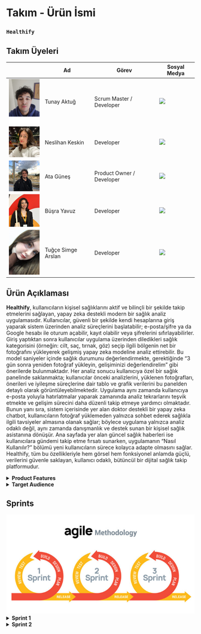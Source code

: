 # **Takım - Ürün İsmi**

  ### **`Healthify`**



## **Takım Üyeleri**

|  | Ad | Görev | Sosyal Medya |
|--|------|-------|---------|
| <img src="frontend/images/team1.jpg" width="100"/> | Tunay Aktuğ | Scrum Master / Developer | <a href="https://www.linkedin.com/in/tunay-a-2b94b9250/" target="_blank"><img src="https://cdn-icons-png.flaticon.com/512/174/174857.png" width="30"/></a> |
| <img src="frontend/images/team2.jpg" width="100"/> | Neslihan Keskin | Developer | <a href="https://www.linkedin.com/in/neslihan-keskin/" target="_blank"><img src="https://cdn-icons-png.flaticon.com/512/174/174857.png" width="30"/></a> |
| <img src="frontend/images/team5.jpg" width="100"/> | Ata Güneş | Product Owner / Developer | <a href="https://www.linkedin.com/in/atag%C3%BCne%C5%9F/" target="_blank"><img src="https://cdn-icons-png.flaticon.com/512/174/174857.png" width="30"/></a> |
| <img src="frontend/images/team4.jpg" width="100"/> | Büşra Yavuz | Developer | <a href="https://www.linkedin.com/in/0busrayavuz/" target="_blank"><img src="https://cdn-icons-png.flaticon.com/512/174/174857.png" width="30"/></a> |
| <img src="frontend/images/team3.jpg" width="100"/> | Tuğçe Simge Arslan | Developer | <a href="https://www.linkedin.com/in/tu%C4%9F%C3%A7e-simge-arslan-b8741a232/" target="_blank"><img src="https://cdn-icons-png.flaticon.com/512/174/174857.png" width="30"/></a> |



## **Ürün Açıklaması**

**Healthify**, kullanıcıların kişisel sağlıklarını aktif ve bilinçli bir şekilde takip etmelerini sağlayan, yapay zeka destekli modern bir sağlık analiz uygulamasıdır. Kullanıcılar, güvenli bir şekilde kendi hesaplarına giriş yaparak sistem üzerinden analiz süreçlerini başlatabilir; e-posta/şifre ya da Google hesabı ile oturum açabilir, kayıt olabilir veya şifrelerini sıfırlayabilirler. Giriş yaptıktan sonra kullanıcılar uygulama üzerinden diledikleri sağlık kategorisini (örneğin: cilt, saç, tırnak, göz) seçip ilgili bölgenin net bir fotoğrafını yükleyerek gelişmiş yapay zeka modeline analiz ettirebilir. Bu model saniyeler içinde sağlık durumunu değerlendirmekte, gerektiğinde “3 gün sonra yeniden fotoğraf yükleyin, gelişiminizi değerlendirelim” gibi önerilerde bulunmaktadır. Her analiz sonucu kullanıcıya özel bir sağlık panelinde saklanmakta; kullanıcılar önceki analizlerini, yüklenen fotoğrafları, önerileri ve iyileşme süreçlerine dair tablo ve grafik verilerini bu panelden detaylı olarak görüntüleyebilmektedir. Uygulama aynı zamanda kullanıcıya e-posta yoluyla hatırlatmalar yaparak zamanında analiz tekrarlarını teşvik etmekte ve gelişim sürecini daha düzenli takip etmeye yardımcı olmaktadır. Bunun yanı sıra, sistem içerisinde yer alan doktor destekli bir yapay zeka chatbot, kullanıcıların fotoğraf yüklemeden yalnızca sohbet ederek sağlıkla ilgili tavsiyeler almasına olanak sağlar; böylece uygulama yalnızca analiz odaklı değil, aynı zamanda danışmanlık ve destek sunan bir kişisel sağlık asistanına dönüşür. Ana sayfada yer alan güncel sağlık haberleri ise kullanıcılara gündemi takip etme fırsatı sunarken, uygulamanın “Nasıl Kullanılır?” bölümü yeni kullanıcıların sürece kolayca adapte olmasını sağlar. Healthify, tüm bu özellikleriyle hem görsel hem fonksiyonel anlamda güçlü, verilerini güvenle saklayan, kullanıcı odaklı, bütüncül bir dijital sağlık takip platformudur.


<details>
<summary><strong>Product Features</strong></summary>
  
---

### 1. Giriş ve Kayıt Sayfası (Login & Register)

- **Kullanıcı Girişi:** Kullanıcılar uygulamaya e-posta ve şifre ile veya Google hesabı üzerinden kolayca giriş yapabilir.  
- **Kayıt Olma & Şifre Yenileme:** Hesabı olmayan kullanıcılar yeni üyelik oluşturabilir, mevcut kullanıcılar ise şifrelerini unuttuklarında sıfırlama işlemi gerçekleştirebilir.  
- **Kullanıcı Güvenliği:** Giriş ve kayıt süreçleri güvenli kimlik doğrulama adımları ile desteklenmektedir.  



### 2. Ana Sayfa ve Genel Arayüz

- **Kullanıcı Dostu Tasarım:** Minimal ve sade arayüz, kullanıcıların uygulamayı rahatlıkla kullanmasını sağlar.  
- **Yapay Zeka Destekli Bilgilendirme:** Kullanıcılara analiz sonuçlarına göre öneriler ve bilgilendirmeler sunulur (örneğin: "3 gün sonra tekrar analiz yap").  
- **Sağlık Haberleri:** Ana sayfada sürekli güncellenen tıbbi içerikler ve sağlık haberleri kullanıcılarla paylaşılır.  



### 3. Sağlık Analizi Süreci

- **Kategori Seçimi:** Kullanıcılar analiz ettirmek istedikleri bölgeyi (Cilt, Göz, Saç, Tırnak vb.) seçerek süreci başlatır.  
- **Fotoğraf Yükleme:** Seçilen bölgeye ait net bir fotoğraf sisteme yüklenir.  
- **Yapay Zeka Analizi:** Yüklenen görsel gelişmiş yapay zeka modeli tarafından anında analiz edilir ve kullanıcıya özel sonuç sunulur.  
- **Analiz Sonuçları:** Geri bildirimler, gelişim önerileri ve tekrar analiz zamanları kullanıcıya iletilir.  



### 4. Kişisel Sağlık Takip Paneli

- **Geçmiş Kayıtlar:** Kullanıcıların yüklediği tüm fotoğraflar, analiz sonuçları ve sistemin önerileri veritabanına kaydedilir.  
- **İyileşme Grafikleri:** Kullanıcının sağlık gelişimi tablo ve grafiklerle takip edilebilir.  
- **Zaman Tabanlı Takip:** Yapay zeka, örneğin “3 gün sonra tekrar yükleyin” diyerek sağlık takibini aktif tutar.  



### 5. Doktor Chatbot (AI Sağlık Danışmanı)

- **Metin Tabanlı Danışmanlık:** Kullanıcılar fotoğraf yüklemeden, sağlık hakkında merak ettiklerini doktora sorar gibi chatbot’a yazabilir.  
- **Akıllı Yanıtlar:** Chatbot, tıbbi bilgilerle donatılmıştır ve yönlendirici, tavsiye verici mesajlar sunar.  
- **Süreç Desteği:** Kullanıcı, sadece yazışarak semptom takibi yapabilir.  



### 6. Hatırlatıcı ve Bildirim Sistemi

- **E-Posta Bildirimleri:** “3 gün geçti, tekrar analiz yapın” gibi hatırlatmalar sistem tarafından otomatik olarak gönderilir.  
- **Takvimle Entegrasyon:** Kullanıcıya özel analiz takvimi oluşturulabilir.  



### 7. İstatistik ve Gelişim Görselleştirme

- **Grafiksel Sunum:** Tüm analiz sonuçları kullanıcıya grafiklerle gösterilir.  
- **Karşılaştırma:** Eski ve yeni analiz sonuçları arasında iyileşme ya da kötüleşme durumu görsel olarak kıyaslanabilir.  
- **İyileşme Takibi:** Gelişim çizelgeleri ile uzun vadeli sağlık durumları izlenebilir.  



### 8. Profil Sayfası

- **Kullanıcı Bilgileri:** Ad, e-posta, profil fotoğrafı gibi bilgiler düzenlenebilir.  
- **Geçmiş Erişimi:** Kullanıcı geçmiş analizlerine buradan ulaşabilir.  
- **Kişisel Ayarlar:** Tema, dil ve diğer tercih ayarları bu sayfa üzerinden yapılabilir.  



### 9. Gizlilik ve Güvenlik

- **Veri Koruma:** Tüm görseller, analizler ve sohbet içerikleri yalnızca kullanıcıya özel olarak saklanır.  
- **Şifreli Saklama:** Veriler güvenli ve şifrelenmiş bir veritabanında tutulur.  
- **Gizlilik Politikası:** Kullanıcı verileri hiçbir şekilde üçüncü taraflarla paylaşılmaz.  

---
</details>


<details>
<summary><strong>Target Audience</strong></summary>

---

**Healthify** uygulaması, geniş bir kullanıcı kitlesine hitap eden çok yönlü bir sağlık platformudur. Yaş, meslek ve sağlık ihtiyacına göre farklı kullanıcı profillerine özel faydalar sunar:

### Sağlık Takibi Yapan Bireyler (Health-Conscious Individuals)

- **Rutin Kontrol Kullanıcıları:** Cilt, saç, tırnak gibi yüzeysel rahatsızlıklarını düzenli olarak takip etmek isteyenler.
- **İyileşme Süreci Gözlemleyicileri:** Belirli bir sağlık problemi sonrası gelişimini adım adım izlemek isteyen kullanıcılar.
- **Yaşlılar veya Kronik Rahatsızlığı Olanlar:** Kontrol süreçlerini görselleştirmek ve aileleriyle/uzmanlarla paylaşmak isteyen bireyler.



### Profesyoneller ve Yoğun Çalışanlar

- **Zamanı Kısıtlı Bireyler:** Sağlık takibini hızlı, verimli ve görsel olarak izlemek isteyen çalışan kesim.
- **Dijital Sağlık Asistanına İhtiyaç Duyanlar:** Doktor chatbot özelliği sayesinde hızlı tavsiye almak isteyen, hastaneye gitmeye zaman bulamayan kullanıcılar.


### Aileler

- **Çocuk Sağlığı Takibi:** Ebeveynler çocuklarının sağlık gelişimini fotoğraf analizleriyle izleyebilir.
- **Toplu Takip:** Aile bireylerinin analiz geçmişleri tek bir cihazdan kontrol edilebilir.



### Kendi Sağlığını Yönetenler (Self-Trackers)

- **Veriye Dayalı Yaşayanlar:** Sağlık verilerini analiz eden, gelişim sürecini grafiklerle görmek isteyen bilinçli kullanıcılar.
- **Proaktif Kullanıcılar:** Hastalık oluşmadan önce önlem almak isteyen bireyler.


### Teknoloji Meraklıları

- **Yapay Zeka Kullanıcıları:** Görüntü işleme ve sağlık tahmini teknolojilerine ilgi duyan teknoloji meraklıları.
- **Deneysel Kullanıcılar:** Kendi vücudunu ve sağlığını yapay zekâ ile incelemek isteyen kullanıcılar.



### Tıbbi Danışmanlığa İhtiyacı Olanlar

- **Chatbot Kullananlar:** Hızlı medikal danışmanlık isteyen, hastaneye ulaşamayan veya ön bilgi almak isteyen bireyler.
- **Tavsiye Arayanlar:** Belirli bir şikayeti olan ama henüz doktor görüşmesi ayarlamamış kişiler.



### Kişisel Gelişim ve Motivasyon Odaklılar

- **Gelişimi Görselleştirmek İsteyenler:** Sağlığındaki ilerlemeyi grafik ve tablo olarak izlemek isteyenler.
- **Hedef Belirleyiciler:** "Şu tarihte iyileşmeliyim" gibi hedef koyup, süreci ölçmek isteyenler.

---
</details>


## Sprints

<img src="frontend/images/sprints.jpg" width="600"/>

<details>
<summary><strong>Sprint 1</strong></summary>

---

<details>
<summary><strong>Uygulama Fotoğrafları</strong></summary>



### Giriş Sayfası

<img src="frontend/images/login-page-1.png" width="700"/>

---

### Kayıt Ol Sayfası

<img src="frontend/images/register-page-1.png" width="700"/>

---

### Şifre Sıfırlama Sayfası

<img src="frontend/images/sifre-sıfırlama-1.png" width="700"/>

---

### Header (Navigasyon Üst Alan)

<img src="frontend/images/header-1.png" width="700"/>

---

### Hero Section (Tanıtım Alanı)

<img src="frontend/images/hero-page-1.png" width="700"/>

---

### Sağlık Haberleri Sayfası

<img src="frontend/images/haberler-1.png" width="700"/>

---

### Nasıl Kullanılır Bölümü

<img src="frontend/images/nasıl-kullanılır-1.png" width="700"/>

---

### Kullanıcı Yorumları

<img src="frontend/images/kullanıcı-yorumları-1.png" width="700"/>

---

### Ekibimiz Sayfası

<img src="frontend/images/ekibimiz-1.png" width="700"/>

---

### İletişim ve Footer Alanı

<img src="frontend/images/iletisimegecin-footer-1.png" width="700"/>

---

### Kategori Seçim Sayfası

<img src="frontend/images/kategorisecin-1.png" width="700"/>

---

### Fotoğraf Yükleme (Göz Analizi)

<img src="frontend/images/fotografyükle-göz-1.png" width="700"/>

---

</details>

<details>
<summary><strong>Proje Yönetimi</strong></summary>

---

### Sprint Board SS

Aşağıda Sprint 1 sürecinde kullanılan proje yönetimi süreçlerine ait görseller yer almaktadır:

---

<img src="frontend/images/Sprint1_1.png" width="700"/>
<img src="frontend/images/Sprint1_3.png" width="700"/>
<img src="frontend/images/Sprint1_4.png" width="700"/>
<img src="frontend/images/Sprint1_5.png" width="700"/>
<img src="frontend/images/Sprint1_6.png" width="700"/>
<img src="frontend/images/Sprint1_7.png" width="700"/>
<img src="frontend/images/Sprint1_8.png" width="700"/>
<img src="frontend/images/Sprint1_9.png" width="700"/>
<img src="frontend/images/Sprint1_12.png" width="700"/>
<img src="frontend/images/Sprint1_13.png" width="700"/>
<img src="frontend/images/Sprint1_14.png" width="700"/>
<img src="frontend/images/Sprint1_15png.png" width="700"/>
<img src="frontend/images/Sprint1_16.png" width="700"/>
<img src="frontend/images/Sprint1_17.png" width="700"/>

---
### Daily Scrum

<img src="frontend/images/Sprint1_2.png" width="700"/>
<img src="frontend/images/Sprint1_10.png" width="700"/>
<img src="frontend/images/Sprint1_11.png" width="700"/>
<img src="frontend/images/Sprint1_18.png" width="700"/>
<img src="frontend/images/Sprint1_19.png" width="700"/>
<img src="frontend/images/Sprint1_20.png" width="700"/>
<img src="frontend/images/Sprint1_21.png" width="700"/>

---


</details>

<details>
<summary><strong>Proje Kapsamı & Hedefi</strong></summary>

---

### Proje Kapsamı

**Healthify**, kullanıcıların kişisel sağlıklarını dijital ortamda takip edebilmelerine olanak tanıyan yapay zeka destekli bir web ve mobil uygulamadır. Uygulama, sağlık verilerinin görsel analizine dayalı geri bildirimler sunarak kullanıcıların iyileşme süreçlerini takip etmelerine, öneriler almalarına ve düzenli olarak sağlık kontrollerini yapmalarına yardımcı olur. Proje aşağıdaki modülleri kapsamaktadır:

- Görsel tabanlı sağlık analizi (örneğin: cilt, göz, tırnak görüntüleri)
- Yapay zeka ile analiz sonucu üretme ve gelişim önerileri sunma
- Sağlık geçmişi kayıtları, karşılaştırmalı analiz ve grafikler
- Doktor benzeri chatbot ile metin bazlı sağlık danışmanlığı
- E-posta ile hatırlatma ve analiz zamanlama sistemi
- Kişisel sağlık takip panosu ve kullanıcı profili
- Güncel sağlık haberleri ve bilinçlendirme içerikleri

---

### Proje Hedefi

- Bireylerin kişisel sağlık takibini kolaylaştırmak ve dijitalleştirmek  
- Yapay zeka teknolojisi ile görsel analiz ve sağlık verisi değerlendirmesi yapmak  
- Kullanıcıların gelişim süreçlerini takip edebileceği görsel ve istatistiksel araçlar sunmak  
- Sağlık profesyoneline gitmeden önce ön değerlendirme yapabilecek bir chatbot sunmak  
- Kullanıcıyı zamanında analiz yapması için bilgilendirmek ve yönlendirmek  
- Sağlık farkındalığını artırmak için doğru ve güncel içerikler sunmak  
- Sağlık teknolojilerine uygun, güvenli ve erişilebilir bir çözüm geliştirmek  
- Yazılım geliştirme sürecinde **Agile/Scrum metodolojisi** ile takım içinde etkin iş birliği sağlamak

---

</details>
<details>
<summary><strong>Burndown Charts</strong></summary>

---

### Burndown Chart 1  
<img src="frontend/images/sprint1_burndown.png" width="700"/>

> **Açıklama:** Bu grafik Sprint 1 süresince tahmini iş yükü ile gerçek iş yükü arasındaki farkı görselleştirir. Takım, planlanan tempoya oldukça yakın ilerlemiş ve sprint sonunda işlerin tamamı bitirilmiştir.

---

### Burndown Chart 2  
<img src="frontend/images/sprint1_burndown2.png" width="700"/>


</details>

<details>
<summary><strong>Backlog Hesabı (Trello)</strong></summary>

---

### Healthify Projesi Trello Backlog

Aşağıdaki QR kodunu tarayarak Healthify projesine ait Trello backlog’una kolayca erişebilirsiniz.

<img src="frontend/images/healthify_qrcode.png" width="300"/>

> QR kod Trello panosuna doğrudan yönlendirir. Takım üyeleri, görevleri ve sprintleri burada takip edebilir.

</details>


<details>
<summary><strong>Sprint Notları</strong></summary>

---

### UI/UX ve Proje Organizasyonu

- UI tasarımlarında **Figma** kullanıldı.  
- Proje yönetimi için **Trello** tercih edildi.  
- Daily scrum toplantıları her gün **WhatsApp** üzerinden koordine edildi, bazı günler **Google Meet** ile gerçekleştirildi.  
- Giriş sistemi için **E-posta** yöntemi tercih edildi.  
- Uygulamanın genel teması **sade ve resmi** olarak belirlendi.  
- Tasarımlar ve uygulama dili **Türkçe** olarak kararlaştırıldı.  

---

### Sprint İçinde Tamamlanması Beklenen Puan

Toplamda: **250 Puan**  
Tamamlanan: **250 Puan**

---

### Puan Tamamlama Mantığı

Toplam hedef **750 puan** olacak şekilde her sprint için **250 puanlık** görevler planlandı.

- **1. Sprint**: Tasarım, temel endpointler, temel kod yapıları (JWT, haber çekme, veritabanı seçimi ve entegrasyonu)
- **2. Sprint**: Chatbot entegrasyonu, modellerin API'ye bağlanması, grafikler, kullanıcı geçmişi ve profili
- **3. Sprint**: Kalan eksiklerin tamamlanması ve uygulamaya özgünlük katacak özel özelliklerin geliştirilmesi

---

### Sprint Review

- **Tuğçe Simge Arslan**, **Büşra Yavuz**, **Ata Güneş**: Veri tarafında çalıştı, model, dataset, notebook araştırmaları yaptı, modellere karar verildi.  
- **Neslihan Keskin** Figma üzerinden ilk UI tasarımlarını oluşturdu.  
- **Tunay Aktuğ** İlk frontend ekranlarını hazırladı, backend ile entegrasyonu gerçekleştirdi.  
- **Neslihan Keskin** ayrıca veritabanı olarak **SQL Server Management Studio** seçimini yaptı ve veritabanına kayıt işlemlerini başarıyla tamamladı.  
- Kullanıcı giriş/çıkış sistemi geliştirildi.  
- Sağlık haberleri için ücretsiz bir API kullanıldı, haberleri kendimiz mi üretsek kararsız kalındı.  
- Uygulama ismine karar verildi fakat isim ve logo için sprint 2'de özel toplantı yapılmasına karar verildi.  
- Proje yönetim sistemi belirlendi, takım üyeleri birbirini tanıdı ve ilerleyen sprintler için genel yol haritası oluşturuldu.  
- Günlük olarak WhatsApp’tan iletişim sağlandı, ayrıca **4 ayrı Google Meet toplantısı** yapıldı.  
- Beklenenden fazla iş başarıldı, sistem oturmaya başladı ve verimli bir sprint dönemi geçirildi.

---

### Sprint Review Katılımcıları

**`Tunay Aktuğ, Neslihan Keskin, Ata Güneş, Büşra Yavuz, Tuğçe Simge Arslan`**

---

### Sprint Retrospektifi

- 2 sprintte model entegrasyonlarına başlanacak.  
- Uygulama logosu ve ismi kesinleştirilecek.  
- Aynı tempoda devam ederek kaliteli bir ürün çıkarılması hedefleniyor.  
- Chatbot modeli olarak "ön tanı doktor" fikri benimsendi, entegrasyon kararı alındı.  
- Kullanıcı geçmişi özelliği eklenmesine karar verildi.  
- Tablolar ve grafikleştirme ile analiz ekranı oluşturulacak.  
- Takip sistemi geliştirilecek.  
- "Kayıt ol" ve "Şifremi unuttum" sayfalarına yeni UI tasarımı yapılacak.  
- Kişisel sağlık takip panosu eklenecek.  
- Puan ve rozet sistemi gibi ödül mekanizmaları tartışıldı; bu konu için sprint 2'de özel bir toplantı planlandı.

</details>


</details>

<details>
<summary><strong>Sprint 2</strong></summary>

---

<details>
<summary><strong>Uygulama Fotoğrafları</strong></summary>

---

### Göğüs (X-ray) Analizi Ekranı  
<img src="frontend/images/Sprint2_3.png" width="700"/>

> **Teşhis:** Emphysema  
> **Öneri:** Doktorunuza danışın, sigara kullanıyorsanız bırakın.

---

### Kırık (X-ray) Analizi Ekranı  
<img src="frontend/images/Sprint2_4.png" width="700"/>

> **Teşhis:** Fracture analizi simülasyonu  
> **Öneri:** Acil servise başvurun, hareket etmeyin.

---

### Profil Bilgilerim Sayfası  
<img src="frontend/images/Sprint2_5.png" width="700"/>

> Kullanıcılar; kişisel bilgilerini, kullandığı ilaçları ve geçirdiği operasyonları bu alandan yönetebilir.

---

### Dr. Bilge Chatbot (Sağlık Asistanı)  
<img src="frontend/images/Sprint2_6.png" width="700"/>

> Kullanıcının profil bilgilerine (ilaçlar, hastalık geçmişi vb.) göre kişiselleştirilmiş tavsiyeler veren doktor destekli yapay zeka sohbet botudur.

---

### Navigasyon - Profil ve Alt Menü  
<img src="frontend/images/Sprint2_7.png" width="700"/>

> Kullanıcı profilinden analiz geçmişine, grafiklere ve yardım alanına ulaşabileceği yönlendirme menüsü.

---

### Kategori Seçim Sayfası  
<img src="frontend/images/Sprint2_8.png" width="700"/>

> Kullanıcılar analiz için ilgilendikleri bölgeyi (göz, cilt, saç, kırık vb.) bu ekrandan seçebilir.

---

### Sık Sorulan Sorular - Kart 1  
<img src="frontend/images/Sprint2_9.png" width="700"/>

> Healthify hakkında en çok merak edilen soruların cevaplandığı SSS alanıdır.

---

### Sık Sorulan Sorular - Kart 2  
<img src="frontend/images/Sprint2_10.png" width="700"/>

> Ek bilgi alanları ve kullanıcı yönlendirmeleriyle detaylandırılmış yardım kartları.

---

### Gizlilik Politikası  
<img src="frontend/images/Sprint2_11.png" width="700"/>

> Kullanıcı verilerinin korunmasına dair şeffaf ve detaylı bilgilendirme.

---

### Hizmet Koşulları  
<img src="frontend/images/Sprint2_12.png" width="700"/>

> Platformun kullanım amacı, veri sorumlulukları ve etik kuralları açıkça belirtilmiştir.

---

### Güncellenmiş Kayıt Ol Sayfası  
<img src="frontend/images/Sprint2_13.png" width="700"/>

> Modern UI tasarımı ile yeniden düzenlenen kullanıcı kayıt ekranı.

---

### Neden Healthify?  
<img src="frontend/images/Sprint2_14.png" width="700"/>

> Kullanıcıyı bilgilendiren 3 temel özellik: Güvenli Veri, Yapay Zeka Destekli Öneriler, Doktor Onaylı Chatbot.

---

### Dr. Bilge Chatbot – Örnek 2  
<img src="frontend/images/Sprint2_18.png" width="700"/>

> Kullanıcının geçmiş sağlık durumu (örneğin: bel fıtığı, kullanılan ilaçlar) göz önünde bulundurularak özel cevaplar üretir.

---

</details>

<details>
<summary><strong>Proje Yönetimi</strong></summary>

---

### Sprint Board SS  
Sprint 2 sürecinde kullanılan Trello sprint panosuna ait ekran görüntüleri aşağıda sıralanmıştır:

<img src="frontend/images/Sprint2_1.png" width="700"/>
<img src="frontend/images/Sprint2_2.png" width="700"/>
<img src="frontend/images/Sprint2_15.png" width="700"/>
<img src="frontend/images/Sprint2_16.png" width="700"/>
<img src="frontend/images/Sprint2_17.png" width="700"/>
<img src="frontend/images/Sprint2_26.png" width="700"/>
<img src="frontend/images/Sprint2_27.png" width="700"/>

---

### Daily Scrum  
Geliştirme sürecinde ekip içi iletişim WhatsApp üzerinden yürütülmüştür. Günlük olarak yapılan toplantılar, görev paylaşımı ve ilerleme takibi aşağıdaki örneklerde görülmektedir:

<img src="frontend/images/Sprint2_20.png" width="700"/>
<img src="frontend/images/Sprint2_21.png" width="700"/>
<img src="frontend/images/Sprint2_22.png" width="700"/>
<img src="frontend/images/Sprint2_23.png" width="700"/>
<img src="frontend/images/Sprint2_25.png" width="700"/>

---

</details>

<details>
<summary><strong>Burndown Chart</strong></summary>

---

<img src="frontend/images/Sprint2_19.png" width="700"/>

> Burndown chart, Sprint 2 süresince yapılan işlerin zamana bağlı olarak ne şekilde tamamlandığını göstermektedir.  
> Siyah çizgi gerçek ilerlemeyi, mavi çizgi ise ideal ilerleme çizgisini ifade etmektedir.  
> 250 puanlık toplam iş yükü sprint boyunca düzenli şekilde azaltılmış ve sprint sonunda tüm görevler başarıyla tamamlanmıştır.

---

</details>

<details>
<summary><strong>Backlog Hesabı (Trello)</strong></summary>

---

### Healthify Projesi Trello Backlog

Aşağıdaki QR kodunu tarayarak Healthify projesine ait Trello backlog’una kolayca erişebilirsiniz.

<img src="frontend/images/Sprint2_28.png" width="300"/>

> QR kod Trello panosuna doğrudan yönlendirir. Takım üyeleri, görevleri ve sprintleri burada takip edebilir.

---

</details>

<details>
<summary><strong>Sprint 2 Notları</strong></summary>

---

### Sprint Notları

- Modeller **Kaggle**, **Hugging Face** ve **GitHub** üzerinden araştırıldı.
- Seçimlerde **yüksek doğruluk oranı**, **accuracy**, **F1 score** gibi metrikler dikkate alındı.
- Bazı modellere **"sağlıklı" sınıfı** eklenerek yeniden eğitildi; bu modellerin uygunluk ve doğruluk durumları tekrar değerlendirildi.
- Model entegrasyonlarında **ONNX (Open Neural Network Exchange)** formatı kullanıldı.
- Toplamda **30'dan fazla model araştırması** yapılmış olup bu araştırmalar **Google E-Tablolar** üzerinden takip edildi.
- Sprint 2 süresince **4 farklı Google Meet toplantısı** düzenlendi.
- **Dr. Bilge Chatbot** için **Gemini 2.5 Flash** kullanıldı ve kullanıcı profil bilgileriyle senkron şekilde kişisel sağlık tavsiyeleri sunması sağlandı.

---
### Sprint İçinde Tamamlanması Beklenen Puan

- **Toplamda:** 250 Puan  
- **Tamamlanan:** 250 Puan  

---

### Puan Tamamlama Mantığı

Toplam hedef **750 puan** olacak şekilde her sprint için **250 puanlık görevler** planlanmıştır:

- **1. Sprint:** Tasarım, temel endpointler, temel kod yapıları (JWT, haber çekme, veritabanı seçimi ve entegrasyonu)  
- **2. Sprint:** Chatbot entegrasyonu, modellerin API'ye bağlanması, grafikler, kullanıcı geçmişi ve profili  
- **3. Sprint:** Kalan eksiklerin tamamlanması ve uygulamaya özgünlük katacak özel özelliklerin geliştirilmesi  

---

### Sprint Review

- **Kayıt Ol Sayfası** güncellendi. Kullanıcılar artık kayıt olabilmek için **gizlilik politikası** ve **hizmet koşullarını kabul etmek zorunda**.
- Sayfa ayrıca **resimli ekran** ile kullanıcı deneyimi açısından iyileştirildi.
- **Profilim Sayfası** geliştirildi. Kullanıcılar profil bilgilerini sisteme girip güncelleyebiliyor.
- **Dr. Bilge Chatbot** eklendi. 
  - **Gemini 2.5 Flash** modeli entegre edilerek kullanıcının **ilaç geçmişi** ve **geçirdiği ameliyatlar** dikkate alınarak **kişisel sağlık tavsiyeleri** veriliyor.
  - Dr. Bilge artık tam anlamıyla bir **kişisel sağlık asistanı** olarak görev yapıyor.
- **"Neden Healthify?"** bölümü eklendi ve kullanıcıyı bilgilendirici, sade bir anlatımla düzenlendi.
- **Sık Sorulan Sorular** bölümü oluşturuldu ve içerikler düzenlendi.
- **Hizmet Koşulları** ve **Gizlilik Politikası** eklendi, düzenlemeleri yapıldı.
- **Göğüs X-Ray Kategorisi** için model başarıyla entegre edildi.
- **Kırık X-Ray Kategorisi** için de model araştırıldı, uygun görülen model sisteme dahil edildi.
- **30’dan fazla model araştırılması** hedefi başarıyla gerçekleştirildi.
- Proje yönetimi aracı olarak yine **Trello** kullanıldı.
- Model seçim süreçlerinde **accuracy, F1 score ve doğruluk** gibi metrikler üzerinde takım içinde bazı fikir ayrılıkları yaşandı.
  - Bu sorunlar yapılan toplantılarla çözülerek uygun modeller üzerinde uzlaşıldı.
  - Bu durum, takım üyelerine **fikir ayrılıklarının doğal ve yapıcı şekilde çözülebileceğini** öğretti.

**Görev Dağılımı:**

- **Tuğçe Simge Arslan**, **Büşra Yavuz**, **Ata Güneş**:  
  Model araştırmaları, veri seti analizi, uygun modellerin belirlenmesi.
  
- **Neslihan Keskin**, **Tunay Aktuğ**:  
  Site arayüzü geliştirmeleri, frontend ve backend güncellemeleri, model entegrasyonları.

---

### Sprint Review Katılımcıları

**`Tunay Aktuğ, Neslihan Keskin, Ata Güneş, Büşra Yavuz, Tuğçe Simge Arslan`**

---

### Sprint Retrospektifi

- Sprint 3’te aynı tempoda devam edilerek daha **özgün ve kaliteli bir ürün** ortaya çıkarılması hedefleniyor.
- **Profilim** kısmı **veri tabanına entegre edilecek**. Bunun için `profile.py` oluşturulacak ve kullanıcı verileri oradan yönetilecek.
- Kullanıcının yaptığı analizlerin görüntüleneceği **"Analizlerim"** bölümü eklenecek.
- **"Hatırlatmalarım"** bölümü oluşturulacak. Kullanıcının ilaç ve hastalık geçmişine göre **ilaç hatırlatmaları** yapılacak.
- **Yardım / Kılavuz** sekmesi hazırlanarak, kullanıcıların uygulamayı nasıl kullanacaklarını kolayca anlayabilmeleri sağlanacak.
- Yeni **model kategorileri** araştırılacak ve uygulamaya entegre edilecek. Bu sayede sistem daha fazla hastalık/alanı kapsayacak.
- **Ses tabanlı teşhis modelleri** üzerine araştırmalar yapılacak. Örneğin **öksürük sesi üzerinden tanı** gibi yenilikçi modeller değerlendirilecek.
  - Bu konu Sprint 3 içerisinde özel bir toplantıyla ele alınacak ve uygulanabilirliği değerlendirilecek.
- **Kullanıcı yorum sistemi** eklenecek. Kullanıcılar uygulamaya dair yorum bırakabilecek ve bu yorumlar ayrı bir sekmede görüntülenecek.
- **"Şifremi Unuttum"** gibi ekranlar için **yeni UI tasarımları** uygulanacak.

---

</details>


